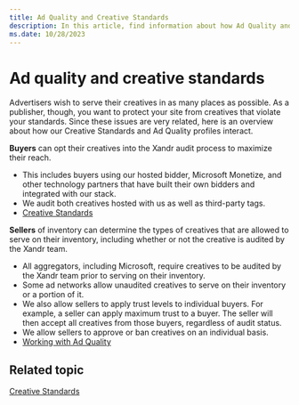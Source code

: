 ```yaml
---
title: Ad Quality and Creative Standards
description: In this article, find information about how Ad Quality and Creative Standards interact.
ms.date: 10/28/2023
---
```


# Ad quality and creative standards

Advertisers wish to serve their creatives in as many places as possible. As a publisher, though, you want to protect your site from creatives that violate your standards. Since these issues are very related, here is an overview about how our Creative Standards and Ad Quality profiles interact.

**Buyers** can opt their creatives into the Xandr audit process to maximize their reach.

- This includes buyers using our hosted bidder, Microsoft Monetize, and other technology partners that have built their own bidders and integrated with our stack.
- We audit both creatives hosted with us as well as third-party tags.
- [Creative Standards](creative-standards.md)

**Sellers** of inventory can determine the types of creatives that are allowed to serve on their inventory, including whether or not the creative is audited by the Xandr team.

- All aggregators, including Microsoft, require creatives to be audited by the Xandr team prior to serving on their inventory.
- Some ad networks allow unaudited creatives to serve on their inventory or a portion of it.
- We also allow sellers to apply trust levels to individual buyers. For example, a seller can apply maximum trust to a buyer. The seller will then accept all creatives from those buyers, regardless of audit status.
- We allow sellers to approve or ban creatives on an individual basis.
- [Working with Ad Quality](working-with-publisher-ad-quality.md)

## Related topic

[Creative Standards](creative-standards.md)
